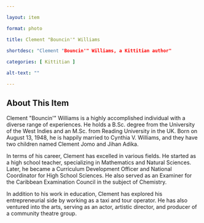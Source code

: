 ```yaml
--- 

layout: item

format: photo 

title: Clement "Bouncin'" Williams
 
shortdesc: "Clement "Bouncin'" Williams, a Kittitian author"

categories: [ Kittitian ] 

alt-text: ""

--- 
```


## About This Item 

Clement "Bouncin'" Williams is a highly accomplished individual with a diverse range of experiences. He holds a B.Sc. degree from the University of the West Indies and an M.Sc. from Reading University in the UK. Born on August 13, 1948, he is happily married to Cynthia V. Williams, and they have two children named Clement Jomo and Jihan Adika.

In terms of his career, Clement has excelled in various fields. He started as a high school teacher, specializing in Mathematics and Natural Sciences. Later, he became a Curriculum Development Officer and National Coordinator for High School Sciences. He also served as an Examiner for the Caribbean Examination Council in the subject of Chemistry.

In addition to his work in education, Clement has explored his entrepreneurial side by working as a taxi and tour operator. He has also ventured into the arts, serving as an actor, artistic director, and producer of a community theatre group.
